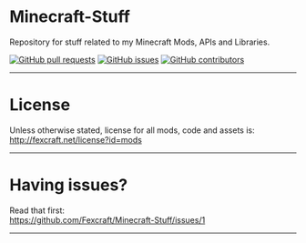 # Minecraft-Stuff
Repository for stuff related to my Minecraft Mods, APIs and Libraries.

[![GitHub pull requests](https://img.shields.io/github/issues-pr/Fexcraft/Minecraft-Stuff.svg?style=flat-square)](https://github.com/Fexcraft/Minecraft-Stuff/pulls)
[![GitHub issues](https://img.shields.io/github/issues/Fexcraft/Minecraft-Stuff.svg?style=flat-square)](https://github.com/Fexcraft/Minecraft-Stuff/issues)
[![GitHub contributors](https://img.shields.io/github/contributors/Fexcraft/Minecraft-Stuff.svg?style=flat-square)](https://github.com/Fexcraft/Minecraft-Stuff/graphs/contributors)
--- ---

# License
Unless otherwise stated, license for all mods, code and assets is:<br>
http://fexcraft.net/license?id=mods

--- ---

# Having issues?
Read that first:<br>
https://github.com/Fexcraft/Minecraft-Stuff/issues/1

--- ---
